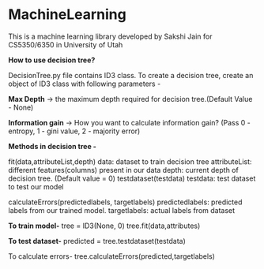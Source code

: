 # MachineLearning
This is a machine learning library developed by Sakshi Jain for
CS5350/6350 in University of Utah

**How to use decision tree?**

DecisionTree.py file contains ID3 class. 
To create a decision tree, create an object of ID3 class with following parameters -


**Max Depth** -> the maximum depth required for decision tree.(Default Value - None)

**Information gain** -> How you want to calculate information gain? (Pass 0 - entropy, 1 - gini value, 2 - majority error)

**Methods in decision tree -**

fit(data,attributeList,depth) data: dataset to train decision tree
attributeList: different features(columns) present in our data 
depth: current depth of decision tree. (Default value = 0)
testdataset(testdata) testdata: test dataset to test our model

calculateErrors(predictedlabels, targetlabels) predictedlabels: predicted labels from our trained model. 
targetlabels: actual labels from dataset

**To train model-**
tree = ID3(None, 0)
tree.fit(data,attributes)

**To test dataset-**
predicted = tree.testdataset(testdata)

To calculate errors-
tree.calculateErrors(predicted,targetlabels)

